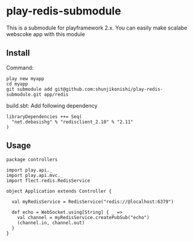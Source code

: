 # play-redis-submodule
This is a submodule for playframework 2.x.
You can easily make scalabe webscoke app with this module

## Install
Command:

    play new myapp
    cd myapp
    git submodule add git@github.com:shunjikonishi/play-redis-submodule.git app/redis

build.sbt: Add following dependency

    libraryDependencies ++= Seq(
      "net.debasishg" % "redisclient_2.10" % "2.11"
    )     
    
## Usage
    package controllers
    
    import play.api._
    import play.api.mvc._
    import flect.redis.RedisService
    
    object Application extends Controller {
    
      val myRedisService = RedisService("redis://@localhost:6379")
      
      def echo = WebSocket.using[String] { _ =>
        val channel = myRedisService.createPubSub("echo")
        (channel.in, channel.out)
      }
    }
